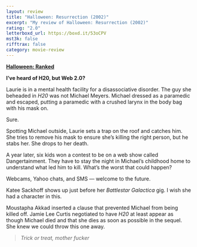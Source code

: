 ```yaml
---
layout: review
title: "Halloween: Resurrection (2002)"
excerpt: "My review of Halloween: Resurrection (2002)"
rating: "2.0"
letterboxd_url: https://boxd.it/53oCPV
mst3k: false
rifftrax: false
category: movie-review
---
```


<b><a href="https://boxd.it/pTT2i/detail" target="_blank" rel="noopener">Halloween: Ranked</a></b>

<b>I’ve heard of H20, but Web 2.0?</b>

Laurie is in a mental health facility for a disassociative disorder. The guy she beheaded in <i>H20</i> was not Michael Meyers. Michael dressed as a paramedic and escaped, putting a paramedic with a crushed larynx in the body bag with his mask on.

Sure.

Spotting Michael outside, Laurie sets a trap on the roof and catches him. She tries to remove his mask to ensure she’s killing the right person, but he stabs her. She drops to her death.

A year later, six kids won a contest to be on a web show called Dangertainment. They have to stay the night in Michael’s childhood home to understand what led him to kill. What’s the worst that could happen?

Webcams, Yahoo chats, and SMS — welcome to the future.

Katee Sackhoff shows up just before her <i>Battlestar Galactica</i> gig. I wish she had a character in this.

Moustapha Akkad inserted a clause that prevented Michael from being killed off. Jamie Lee Curtis negotiated to have <i>H20</i> at least appear as though Michael died and that she dies as soon as possible in the sequel. She knew we could throw this one away.

<blockquote><i>Trick or treat, mother fucker</i></blockquote>
